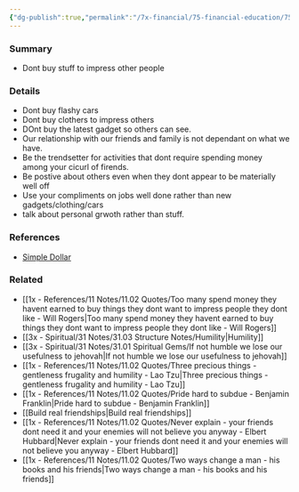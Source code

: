```yaml
---
{"dg-publish":true,"permalink":"/7x-financial/75-financial-education/75-01-financial-notes/stop-worrying-about-what-other-people-think-of-your-finances/","title":"Stop worrying about what other people think of your finances"}
---
```



### Summary
- Dont buy stuff to impress other people

### Details
- Dont buy flashy cars
- Dont buy clothers to impress others
- DOnt buy the latest gadget so others can see.
- Our relationship with our friends and family is not dependant on what we have.
- Be the trendsetter for activities that dont require spending money among your cicurl of firends.
- Be postive about others even when they dont appear to be materially well off
- Use your compliments on jobs well done rather than new gadgets/clothing/cars
- talk about personal grwoth rather than stuff.

### References
- [Simple Dollar](https://web.archive.org/web/20110902020254/http://www.thesimpledollar.com/)

### Related
- [[1x - References/11 Notes/11.02 Quotes/Too many spend money they havent earned to buy things they dont want to impress people they dont like - Will Rogers\|Too many spend money they havent earned to buy things they dont want to impress people they dont like - Will Rogers]]
- [[3x - Spiritual/31 Notes/31.03 Structure Notes/Humility\|Humility]]
- [[3x - Spiritual/31 Notes/31.01 Spiritual Gems/If not humble we lose our usefulness to jehovah\|If not humble we lose our usefulness to jehovah]]
- [[1x - References/11 Notes/11.02 Quotes/Three precious things - gentleness frugality and humility - Lao Tzu\|Three precious things - gentleness frugality and humility - Lao Tzu]]
- [[1x - References/11 Notes/11.02 Quotes/Pride hard to subdue - Benjamin Franklin\|Pride hard to subdue - Benjamin Franklin]]
- [[Build real friendships\|Build real friendships]]
- [[1x - References/11 Notes/11.02 Quotes/Never explain - your friends dont need it and your enemies will not believe you anyway - Elbert Hubbard\|Never explain - your friends dont need it and your enemies will not believe you anyway - Elbert Hubbard]]
- [[1x - References/11 Notes/11.02 Quotes/Two ways change a man - his books and his friends\|Two ways change a man - his books and his friends]]